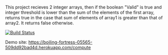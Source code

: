 This project recieves 2 integer arrays, then if the boolean "Valid" is true and integer threshold is lower than the sum of the elements of the first array, returns true in the case that sum of elements of array1 is greater than that of array2. It returns false otherwise.

[![Build Status](https://app.travis-ci.com/uUtkuC/myDemoApp.svg?token=MPJppEgR4cb5sErtpUSF&branch=master)](https://app.travis-ci.com/uUtkuC/myDemoApp)

Demo site: https://boiling-fortress-05565-509dd92bad4d.herokuapp.com/compute

